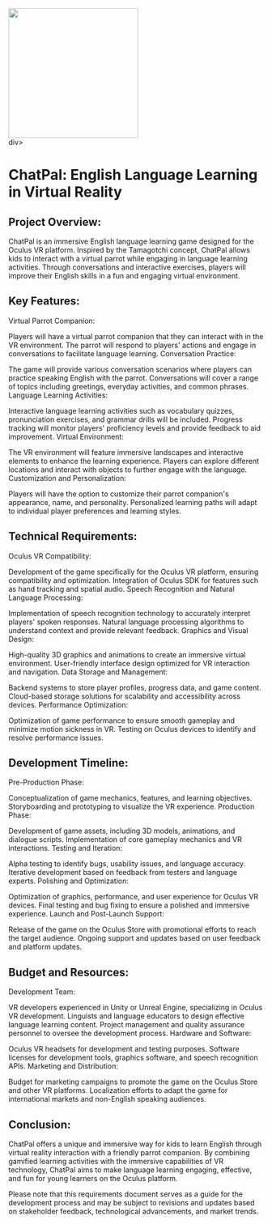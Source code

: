 <div>
<kbd>
<img src="./docs/images/chatpal.png" width="256px"> 
</kbd>
</div>div>

# ChatPal: English Language Learning in Virtual Reality

## Project Overview:
ChatPal is an immersive English language learning game designed for the Oculus VR platform. Inspired by the Tamagotchi concept, ChatPal allows kids to interact with a virtual parrot while engaging in language learning activities. Through conversations and interactive exercises, players will improve their English skills in a fun and engaging virtual environment.

## Key Features:

Virtual Parrot Companion:

Players will have a virtual parrot companion that they can interact with in the VR environment.
The parrot will respond to players' actions and engage in conversations to facilitate language learning.
Conversation Practice:

The game will provide various conversation scenarios where players can practice speaking English with the parrot.
Conversations will cover a range of topics including greetings, everyday activities, and common phrases.
Language Learning Activities:

Interactive language learning activities such as vocabulary quizzes, pronunciation exercises, and grammar drills will be included.
Progress tracking will monitor players' proficiency levels and provide feedback to aid improvement.
Virtual Environment:

The VR environment will feature immersive landscapes and interactive elements to enhance the learning experience.
Players can explore different locations and interact with objects to further engage with the language.
Customization and Personalization:

Players will have the option to customize their parrot companion's appearance, name, and personality.
Personalized learning paths will adapt to individual player preferences and learning styles.

## Technical Requirements:

Oculus VR Compatibility:

Development of the game specifically for the Oculus VR platform, ensuring compatibility and optimization.
Integration of Oculus SDK for features such as hand tracking and spatial audio.
Speech Recognition and Natural Language Processing:

Implementation of speech recognition technology to accurately interpret players' spoken responses.
Natural language processing algorithms to understand context and provide relevant feedback.
Graphics and Visual Design:

High-quality 3D graphics and animations to create an immersive virtual environment.
User-friendly interface design optimized for VR interaction and navigation.
Data Storage and Management:

Backend systems to store player profiles, progress data, and game content.
Cloud-based storage solutions for scalability and accessibility across devices.
Performance Optimization:

Optimization of game performance to ensure smooth gameplay and minimize motion sickness in VR.
Testing on Oculus devices to identify and resolve performance issues.

## Development Timeline:

Pre-Production Phase:

Conceptualization of game mechanics, features, and learning objectives.
Storyboarding and prototyping to visualize the VR experience.
Production Phase:

Development of game assets, including 3D models, animations, and dialogue scripts.
Implementation of core gameplay mechanics and VR interactions.
Testing and Iteration:

Alpha testing to identify bugs, usability issues, and language accuracy.
Iterative development based on feedback from testers and language experts.
Polishing and Optimization:

Optimization of graphics, performance, and user experience for Oculus VR devices.
Final testing and bug fixing to ensure a polished and immersive experience.
Launch and Post-Launch Support:

Release of the game on the Oculus Store with promotional efforts to reach the target audience.
Ongoing support and updates based on user feedback and platform updates.

## Budget and Resources:

Development Team:

VR developers experienced in Unity or Unreal Engine, specializing in Oculus VR development.
Linguists and language educators to design effective language learning content.
Project management and quality assurance personnel to oversee the development process.
Hardware and Software:

Oculus VR headsets for development and testing purposes.
Software licenses for development tools, graphics software, and speech recognition APIs.
Marketing and Distribution:

Budget for marketing campaigns to promote the game on the Oculus Store and other VR platforms.
Localization efforts to adapt the game for international markets and non-English speaking audiences.

## Conclusion:
ChatPal offers a unique and immersive way for kids to learn English through virtual reality interaction with a friendly parrot companion. By combining gamified learning activities with the immersive capabilities of VR technology, ChatPal aims to make language learning engaging, effective, and fun for young learners on the Oculus platform.

Please note that this requirements document serves as a guide for the development process and may be subject to revisions and updates based on stakeholder feedback, technological advancements, and market trends.
